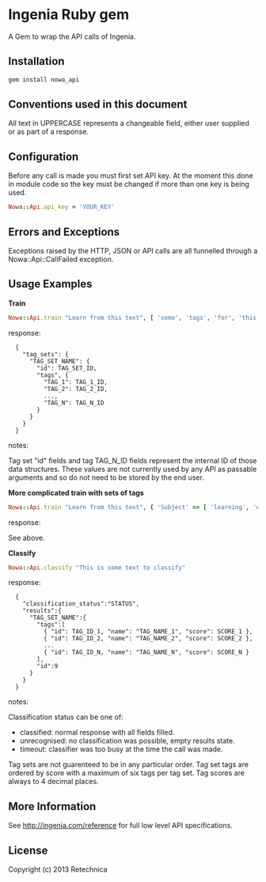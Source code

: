 
# Ingenia Ruby gem

A Gem to wrap the API calls of Ingenia.


## Installation
```sh
gem install nowa_api
```



## Conventions used in this document 

All text in UPPERCASE represents a changeable field, either user supplied or as part of a response.




## Configuration

Before any call is made you must first set API key. At the moment this done in module code so the key must be changed if more than one key is being used.

```ruby
Nowa::Api.api_key = 'YOUR_KEY'
```



## Errors and Exceptions

Exceptions raised by the HTTP, JSON or API calls are all funnelled through a Nowa::Api::CallFailed exception.




## Usage Examples

**Train**

```ruby
Nowa::Api.train "Learn from this text", [ 'some', 'tags', 'for', 'this', 'text' ]
```

response:

```plaintext
  { 
    "tag_sets": {
      "TAG_SET_NAME": {
        "id": TAG_SET_ID,
        "tags", { 
          "TAG_1": TAG_1_ID, 
          "TAG_2": TAG_2_ID, 
          ..., 
          "TAG_N": TAG_N_ID 
        }
      }
    }
  }
```

notes:
  
  Tag set "id" fields and tag TAG_N_ID fields represent the internal ID of those data structures. These
  values are not currently used by any API as passable arguments and so do not need to be stored by the
  end user.



**More complicated train with sets of tags**

```ruby
Nowa::Api.train "Learn from this text", { 'Subject' => [ 'learning', 'examples' ], 'Category' => [ 'help' ] }
```

response:
  
  See above.


**Classify**

```ruby
Nowa::Api.classify "This is some text to classify"
```

response:   

```plaintext
  {
    "classification_status":"STATUS",
    "results":{
      "TAG_SET_NAME":{
        "tags":[
          { "id": TAG_ID_1, "name": "TAG_NAME_1", "score": SCORE_1 },
          { "id": TAG_ID_2, "name": "TAG_NAME_2", "score": SCORE_2 },
          ...
          { "id": TAG_ID_N, "name": "TAG_NAME_N", "score": SCORE_N }
        ],
        "id":9
      }
    }
  }
```

notes:
  
  Classification status can be one of:
  *  classified: normal response with all fields filled.
  *  unrecognised: no classification was possible, empty results state.
  *  timeout: classifier was too busy at the time the call was made.

  Tag sets are not guarenteed to be in any particular order.
  Tag set tags are ordered by score with a maximum of six tags per tag set.
  Tag scores are always to 4 decimal places.
  



## More Information

See http://ingenia.com/reference for full low level API specifications.



## License

Copyright (c) 2013 Retechnica
